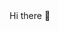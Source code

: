 <meta http-equiv="refresh" content="1;URL=https://kaganhazalkocdemir.github.io/kaganhazalkocdemir/">
Hi there 👋

